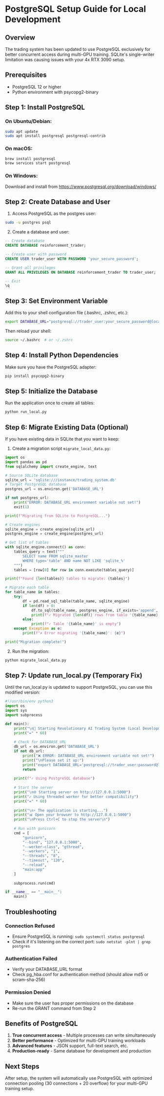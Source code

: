 # PostgreSQL Setup Guide for Local Development

## Overview
The trading system has been updated to use PostgreSQL exclusively for better concurrent access during multi-GPU training. SQLite's single-writer limitation was causing issues with your 4x RTX 3090 setup.

## Prerequisites
- PostgreSQL 12 or higher
- Python environment with psycopg2-binary

## Step 1: Install PostgreSQL

### On Ubuntu/Debian:
```bash
sudo apt update
sudo apt install postgresql postgresql-contrib
```

### On macOS:
```bash
brew install postgresql
brew services start postgresql
```

### On Windows:
Download and install from https://www.postgresql.org/download/windows/

## Step 2: Create Database and User

1. Access PostgreSQL as the postgres user:
```bash
sudo -u postgres psql
```

2. Create a database and user:
```sql
-- Create database
CREATE DATABASE reinforcement_trader;

-- Create user with password
CREATE USER trader_user WITH PASSWORD 'your_secure_password';

-- Grant all privileges
GRANT ALL PRIVILEGES ON DATABASE reinforcement_trader TO trader_user;

-- Exit
\q
```

## Step 3: Set Environment Variable

Add this to your shell configuration file (.bashrc, .zshrc, etc.):

```bash
export DATABASE_URL="postgresql://trader_user:your_secure_password@localhost:5432/reinforcement_trader"
```

Then reload your shell:
```bash
source ~/.bashrc  # or ~/.zshrc
```

## Step 4: Install Python Dependencies

Make sure you have the PostgreSQL adapter:
```bash
pip install psycopg2-binary
```

## Step 5: Initialize the Database

Run the application once to create all tables:
```bash
python run_local.py
```

## Step 6: Migrate Existing Data (Optional)

If you have existing data in SQLite that you want to keep:

1. Create a migration script `migrate_local_data.py`:

```python
import os
import pandas as pd
from sqlalchemy import create_engine, text

# Source SQLite database
sqlite_url = 'sqlite:///instance/trading_system.db'
# Target PostgreSQL database
postgres_url = os.environ.get('DATABASE_URL')

if not postgres_url:
    print("ERROR: DATABASE_URL environment variable not set!")
    exit(1)

print(f"Migrating from SQLite to PostgreSQL...")

# Create engines
sqlite_engine = create_engine(sqlite_url)
postgres_engine = create_engine(postgres_url)

# Get list of tables
with sqlite_engine.connect() as conn:
    tables_query = text("""
        SELECT name FROM sqlite_master 
        WHERE type='table' AND name NOT LIKE 'sqlite_%'
    """)
    tables = [row[0] for row in conn.execute(tables_query)]

print(f"Found {len(tables)} tables to migrate: {tables}")

# Migrate each table
for table_name in tables:
    try:
        df = pd.read_sql_table(table_name, sqlite_engine)
        if len(df) > 0:
            df.to_sql(table_name, postgres_engine, if_exists='append', index=False)
            print(f"✓ Migrated {len(df)} rows from table '{table_name}'")
        else:
            print(f"✓ Table '{table_name}' is empty")
    except Exception as e:
        print(f"✗ Error migrating '{table_name}': {e}")

print("Migration complete!")
```

2. Run the migration:
```bash
python migrate_local_data.py
```

## Step 7: Update run_local.py (Temporary Fix)

Until the run_local.py is updated to support PostgreSQL, you can use this modified version:

```python
#!/usr/bin/env python3
import os
import sys
import subprocess

def main():
    print("\n🚀 Starting Revolutionary AI Trading System (Local Development)...")
    print("=" * 60)
    
    # Check for DATABASE_URL
    db_url = os.environ.get('DATABASE_URL')
    if not db_url:
        print("❌ ERROR: DATABASE_URL environment variable not set!")
        print("\nPlease set it up:")
        print("export DATABASE_URL='postgresql://trader_user:password@localhost:5432/reinforcement_trader'")
        return
    
    print(f"✓ Using PostgreSQL database")
    
    # Start the server
    print("\n🌐 Starting server on http://127.0.0.1:5000")
    print("✓ Using threaded worker for better compatibility")
    print("=" * 60)
    
    print("\n⚡ The application is starting...")
    print("📊 Open your browser to http://127.0.0.1:5000")
    print("\nPress Ctrl+C to stop the server\n")
    
    # Run with gunicorn
    cmd = [
        "gunicorn",
        "--bind", "127.0.0.1:5000",
        "--worker-class", "gthread",
        "--workers", "1",
        "--threads", "8",
        "--timeout", "120",
        "--reload",
        "main:app"
    ]
    
    subprocess.run(cmd)

if __name__ == "__main__":
    main()
```

## Troubleshooting

### Connection Refused
- Ensure PostgreSQL is running: `sudo systemctl status postgresql`
- Check if it's listening on the correct port: `sudo netstat -plnt | grep postgres`

### Authentication Failed
- Verify your DATABASE_URL format
- Check pg_hba.conf for authentication method (should allow md5 or scram-sha-256)

### Permission Denied
- Make sure the user has proper permissions on the database
- Re-run the GRANT command from Step 2

## Benefits of PostgreSQL

1. **True concurrent access** - Multiple processes can write simultaneously
2. **Better performance** - Optimized for multi-GPU training workloads
3. **Advanced features** - JSON support, full-text search, etc.
4. **Production-ready** - Same database for development and production

## Next Steps

After setup, the system will automatically use PostgreSQL with optimized connection pooling (30 connections + 20 overflow) for your multi-GPU training setup.